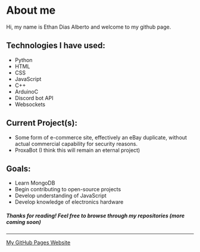 # About me
Hi, my name is Ethan Dias Alberto and welcome to my github page. 

## Technologies I have used:
- Python
- HTML
- CSS
- JavaScript
- C++
- ArduinoC
- Discord bot API
- Websockets

## Current Project(s):
- Some form of e-commerce site, effectively an eBay duplicate, without actual commercial capability for security reasons.
- ProxaBot (I think this will remain an eternal project)

## Goals:
- Learn MongoDB
- Begin contributing to open-source projects
- Develop understanding of JavaScript
- Develop knowledge of electronics hardware

##### Thanks for reading! Feel free to browse through my repositories (more coming soon)

----------------------------------------------------------------------------------

[My GitHub Pages Website](https://EDiasAlberto.github.io "Check it out!")
